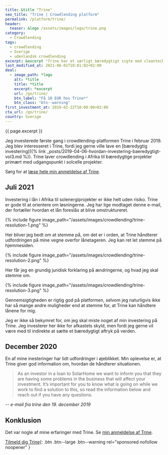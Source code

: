 ```yaml
---
title: &title "Trine"
seo_title: "Trine | Crowdlending platform"
permalink: /platform/trine/
header:
  teaser: &logo /assets/images/logo/trine.png
category:
  - Crowdlending
tags:
  - crowdlending
  - Sverige
  - udenlandsk crowdlending
excerpt: &excerpt "Trine har et særligt bæredygtigt sigte med cleantech / clean energy og investerer i Afrika."
last_modified_at: 2021-08-01T10:01:02+02:00
deal:
  - image_path: *logo
    alt: *title
    title: *title
    excerpt: *excerpt
    url: /go/trine/
    btn_label: "Få 10 EUR hos Trine*"
    btn_class: "btn--warning"
first_investment_at: 2019-02-22T10:00:00+02:00
cta_url: /go/trine/
country: Sverige
---
```


{{ page.excerpt }}

Jeg investerede første gang i crowdlending-platformen Trine i februar 2019. Jeg blev interesseret i Trine, fordi jeg gerne ville lave en [bæredygtig investering]({% link _posts/2019-04-06-hvordan-investering-baeredygtigt-vol3.md %}). Trine laver crowdlending i Afrika til bæredygtige projekter primært med udgangspunkt i solcelle projekter.

Sørg for at [læse hele min anmeldelse af Trine](/trine-anmeldelse/).

## Juli 2021

Investering i lån i Afrika til solenergiprojekter er ikke helt uden risiko. Trine er gode til at orientere om løsningerne. Jeg har lige modtaget denne e-mail, der fortæller hvordan et lån foreslås at blive omstruktureret.

{% include figure image_path="/assets/images/crowdlending/trine-resolution-1.png" %}

Her bliver jeg bedt om at stemme på, om det er i orden, at Trine håndterer udfordringen på mine vegne overfor lånetageren. Jeg kan ret let stemme på hjemmesiden.

{% include figure image_path="/assets/images/crowdlending/trine-resolution-2.png" %}

Her får jeg en grundig juridisk forklaring på ændringerne, og hvad jeg skal stemme om.

{% include figure image_path="/assets/images/crowdlending/trine-resolution-3.png" %}

Gennemsigtigheden er rigtig god på platformen, selvom jeg naturligvis ikke har så mange andre muligheder end at stemme for, at Trine kan håndtere lånene for mig.

Jeg er ikke så bekymret for, om jeg skal miste noget af min investering på Trine. Jeg investerer her ikke for afkastets skyld, men fordi jeg gerne vil være med til indirekte at sætte et bæredygtigt aftryk på verden.

## December 2020

En af mine inesteringer har lidt udfordringer i øjeblikket. Min oplevelse er, at Trine giver god information om, hvordan de håndterer situationen.

> As an investor in a loan to SolarHome we want to inform you that they are having some problems in the business that will affect your investment. It’s important for you to know what is going on while we work to find a solution to this, so read the information below and reach out if you have any questions.

<cite>-- e-mail fra trine den 19. december 2019</cite>

## Konklusion

Det var nogle af mine erfaringer med Trine. Se [min anmeldelse af Trine](/trine-anmeldelse/).

[Tilmeld dig Trine](/go/trine/){: .btn .btn--large .btn--warning rel="sponsored nofollow noopener" }
